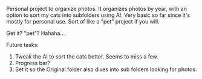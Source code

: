 Personal project to organize photos. It organizes photos by year, with an option to sort my cats into subfolders using AI. Very basic so far since it's mostly for personal use. Sort of like a "pet" project if you will. 

Get it? "pet"? Hahaha...

Future tasks:
  1) Tweak the AI to sort the cats better. Seems to miss a few.
  2) Progress bar?
  3) Set it so the Original folder also dives into sub folders looking for photos.
